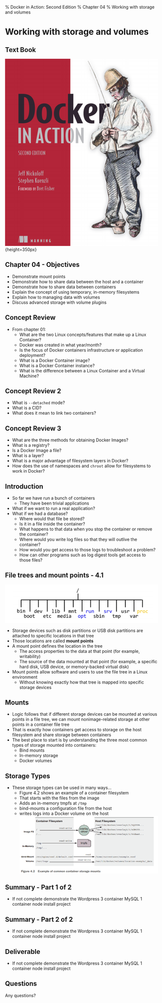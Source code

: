 % Docker in Action: Second Edition
% Chapter 04
% Working with storage and volumes

# Working with storage and volumes

## Text Book

![*itmt 495/595 textbook*](images/cover.png "Docker In Action V2 Book Cover Image"){height=350px}

## Chapter 04 - Objectives

- Demonstrate mount points
- Demonstrate how to share data between the host and a container
- Demonstrate how to share data between containers
- Explain the concept of using temporary, in-memory filesystems
- Explain how to managing data with volumes
- Discuss advanced storage with volume plugins

## Concept Review

- From chapter 01:
  - What are the two Linux concepts/features that make up a Linux Container?
  - Docker was created in what year/month?
  - Is the focus of Docker containers infrastructure or application deployment?
  - What is a Docker Container image?
  - What is a Docker Container instance?
  - What is the difference between a Linux Container and a Virtual Machine?

## Concept Review 2

- What is `--detached` mode?
- What is a CID?
- What does it mean to link two containers?

## Concept Review 3

- What are the three methods for obtaining Docker Images?
- What is a registry?
- Is a Docker Image a file?
- What is a layer?
- What is a major advantage of filesystem layers in Docker?
- How does the use of namespaces and `chroot` allow for filesystems to work in Docker?

## Introduction

- So far we have run a bunch of containers
  - They have been trivial applications
- What if we want to run a real application?
- What if we had a database?
  - Where would that file be stored?
  - Is it in a file inside the container?
  - What happens to that data when you stop the container or remove the container?
  - Where would you write log files so that they will outlive the container?
  - How would you get access to those logs to troubleshoot a problem?
  - How can other programs such as log digest tools get access to those files?

## File trees and mount points - 4.1

![*Linux Filesystem*](images/linux-filesystem.png "Linux filesystem image")

- Storage devices such as disk partitions or USB disk partitions are attached to specific locations in that tree
- Those locations are called **mount points**
- A mount point defines the location in the tree
  - The access properties to the data at that point (for example, writability)
  - The source of the data mounted at that point (for example, a specific hard disk, USB device, or memory-backed virtual disk)
- Mount points allow software and users to use the file tree in a Linux environment
  - Without knowing exactly how that tree is mapped into specific storage devices

## Mounts

- Logic follows that if different storage devices can be mounted at various points in a file tree, we can mount nonimage-related storage at other points in a container file tree
- That is exactly how containers get access to storage on the host filesystem and share storage between containers
- The best place to start is by understanding the three most common types of storage mounted into containers:
  - Bind mounts
  - In-memory storage
  - Docker volumes

## Storage Types

- These storage types can be used in many ways...
  - Figure 4.2 shows an example of a container filesystem
  - That starts with the files from the image
  - Adds an in-memory tmpfs at `/tmp`
  - bind-mounts a configuration file from the host
  - writes logs into a Docker volume on the host
![*Figure4-2*](images/figure4-2.png "Diagram of common container storage mounts")

## Summary - Part 1 of 2

- If not complete demonstrate the Wordpress 3 container MySQL 1 container node install project

## Summary - Part 2 of 2

- If not complete demonstrate the Wordpress 3 container MySQL 1 container node install project

## Deliverable

- If not complete demonstrate the Wordpress 3 container MySQL 1 container node install project
  
## Questions

Any questions?
